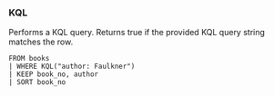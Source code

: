 <!--
This is generated by ESQL's AbstractFunctionTestCase. Do no edit it. See ../README.md for how to regenerate it.
-->

### KQL
Performs a KQL query. Returns true if the provided KQL query string matches the row.

```
FROM books 
| WHERE KQL("author: Faulkner")
| KEEP book_no, author 
| SORT book_no 
```
